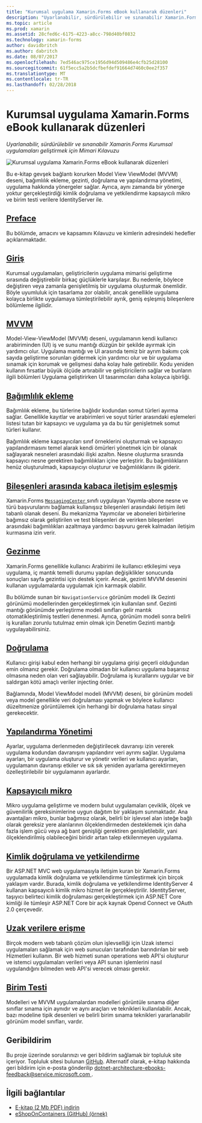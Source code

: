 ```yaml
---
title: "Kurumsal uygulama Xamarin.Forms eBook kullanarak düzenleri"
description: "Uyarlanabilir, sürdürülebilir ve sınanabilir Xamarin.Forms Kurumsal uygulamaları geliştirmek için Mimari Kılavuzu"
ms.topic: article
ms.prod: xamarin
ms.assetid: 28cfed6c-6175-4223-a8cc-798d40bf0832
ms.technology: xamarin-forms
author: davidbritch
ms.author: dabritch
ms.date: 08/07/2017
ms.openlocfilehash: 7ed546ac975ce1956d94d509486e4cfb25d28100
ms.sourcegitcommit: 61f5ecc5a2b5dcfbefdef91664d7460c0ee2f357
ms.translationtype: MT
ms.contentlocale: tr-TR
ms.lasthandoff: 02/28/2018
---
```

# <a name="enterprise-application-patterns-using-xamarinforms-ebook"></a>Kurumsal uygulama Xamarin.Forms eBook kullanarak düzenleri

_Uyarlanabilir, sürdürülebilir ve sınanabilir Xamarin.Forms Kurumsal uygulamaları geliştirmek için Mimari Kılavuzu_

![](images/cover-sml.png "Kurumsal uygulama Xamarin.Forms eBook kullanarak düzenleri")

Bu e-kitap gevşek bağlantı korurken Model View ViewModel (MVVM) deseni, bağımlılık ekleme, gezinti, doğrulama ve yapılandırma yönetimi, uygulama hakkında yönergeler sağlar. Ayrıca, aynı zamanda bir yönerge yoktur gerçekleştirdiği kimlik doğrulama ve yetkilendirme kapsayıcılı mikro ve birim testi verilere IdentityServer ile.

## <a name="prefaceprefacemd"></a>[Preface](preface.md)

Bu bölümde, amacını ve kapsamını Kılavuzu ve kimlerin adresindeki hedefler açıklanmaktadır.

## <a name="introductionintroductionmd"></a>[Giriş](introduction.md)

Kurumsal uygulamaları, geliştiricilerin uygulama mimarisi geliştirme sırasında değiştirebilir birkaç güçlüklerle karşılaşır. Bu nedenle, böylece değiştiren veya zamanla genişletilmiş bir uygulama oluşturmak önemlidir. Böyle uyumluluk için tasarlama zor olabilir, ancak genellikle uygulama kolayca birlikte uygulamaya tümleştirilebilir ayrık, geniş eşleşmiş bileşenlere bölümleme ilgilidir.

## <a name="mvvmmvvmmd"></a>[MVVM](mvvm.md)

Model-View-ViewModel (MVVM) deseni, uygulamanın kendi kullanıcı arabiriminden (UI) iş ve sunu mantığı düzgün bir şekilde ayırmak için yardımcı olur. Uygulama mantığı ve UI arasında temiz bir ayrım bakımı çok sayıda geliştirme sorunları gidermek için yardımcı olur ve bir uygulama sınamak için korumak ve gelişmesi daha kolay hale getirebilir. Kodu yeniden kullanın fırsatlar büyük ölçüde artırabilir ve geliştiricilerin sağlar ve bunların ilgili bölümleri Uygulama geliştirirken UI tasarımcıları daha kolayca işbirliği.

## <a name="dependency-injectiondependency-injectionmd"></a>[Bağımlılık ekleme](dependency-injection.md)

Bağımlılık ekleme, bu türlerine bağlıdır kodundan somut türleri ayırma sağlar. Genellikle kayıtlar ve arabirimleri ve soyut türler arasındaki eşlemeleri listesi tutan bir kapsayıcı ve uygulama ya da bu tür genişletmek somut türleri kullanır.

Bağımlılık ekleme kapsayıcıları sınıf örneklerini oluşturmak ve kapsayıcı yapılandırmasını temel alarak kendi ömürleri yönetmek için bir olanak sağlayarak nesneleri arasındaki ilişki azaltın. Nesne oluşturma sırasında kapsayıcı nesne gerektiren bağımlılıkları içine yerleştirir. Bu bağımlılıkların henüz oluşturulmadı, kapsayıcıyı oluşturur ve bağımlılıklarını ilk giderir.

## <a name="communicating-between-loosely-coupled-componentscommunicating-between-loosely-coupled-componentsmd"></a>[Bileşenleri arasında kabaca iletişim eşleşmiş](communicating-between-loosely-coupled-components.md)

Xamarin.Forms [ `MessagingCenter` ](https://developer.xamarin.com/api/type/Xamarin.Forms.MessagingCenter/) sınıfı uygulayan Yayımla-abone nesne ve türü başvurularını bağlamak kullanışsız bileşenleri arasındaki iletişim ileti tabanlı olanak deseni. Bu mekanizma Yayımcılar ve aboneleri birbirlerine bağımsız olarak geliştirilen ve test bileşenleri de verirken bileşenleri arasındaki bağımlılıkları azaltmaya yardımcı başvuru gerek kalmadan iletişim kurmasına izin verir.

## <a name="navigationnavigationmd"></a>[Gezinme](navigation.md)

Xamarin.Forms genellikle kullanıcı Arabirimi ile kullanıcı etkileşimi veya uygulama, iç mantık temelli durumu yapılan değişiklikler sonucunda sonuçları sayfa gezintisi için destek içerir. Ancak, gezinti MVVM desenini kullanan uygulamalarda uygulamak için karmaşık olabilir.

Bu bölümde sunan bir `NavigationService` görünüm modeli ilk Gezinti görünümü modellerinden gerçekleştirmek için kullanılan sınıf. Gezinti mantığı görünümde yerleştirme modeli sınıfları gelir mantık otomatikleştirilmiş testleri denenmesi. Ayrıca, görünüm modeli sonra belirli iş kuralları zorunlu tutulmaz emin olmak için Denetim Gezinti mantığı uygulayabilirsiniz.

## <a name="validationvalidationmd"></a>[Doğrulama](validation.md)

Kullanıcı girişi kabul eden herhangi bir uygulama girişi geçerli olduğundan emin olmanız gerekir. Doğrulama olmadan bir kullanıcı uygulama başarısız olmasına neden olan veri sağlayabilir. Doğrulama iş kurallarını uygular ve bir saldırgan kötü amaçlı veriler injecting önler.

Bağlamında, Model ViewModel modeli (MVVM) deseni, bir görünüm modeli veya model genellikle veri doğrulaması yapmak ve böylece kullanıcı düzeltmenize görüntülemek için herhangi bir doğrulama hatası sinyal gerekecektir.

## <a name="configuration-managementconfiguration-managementmd"></a>[Yapılandırma Yönetimi](configuration-management.md)

Ayarlar, uygulama derlenmeden değiştirilecek davranışı izin vererek uygulama kodundan davranışını yapılandırır veri ayrımı sağlar. Uygulama ayarları, bir uygulama oluşturur ve yönetir verileri ve kullanıcı ayarları, uygulamanın davranışı etkiler ve sık sık yeniden ayarlama gerektirmeyen özelleştirilebilir bir uygulamanın ayarlardır.

## <a name="containerized-microservicescontainerized-microservicesmd"></a>[Kapsayıcılı mikro](containerized-microservices.md)

Mikro uygulama geliştirme ve modern bulut uygulamaları çeviklik, ölçek ve güvenilirlik gereksinimlerine uygun dağıtım bir yaklaşım sunmaktadır. Ana avantajları mikro, bunlar bağımsız olarak, belirli bir işlevsel alan isteğe bağlı olarak gereksiz yere alanlarının ölçeklendirmeden desteklemek için daha fazla işlem gücü veya ağ bant genişliği gerektiren genişletilebilir, yani ölçeklendirilmiş olabileceğini biridir artan talep etkilenmeyen uygulama.

## <a name="authentication-and-authorizationauthentication-and-authorizationmd"></a>[Kimlik doğrulama ve yetkilendirme](authentication-and-authorization.md)

Bir ASP.NET MVC web uygulamasıyla iletişim kuran bir Xamarin.Forms uygulamada kimlik doğrulama ve yetkilendirme tümleştirmek için birçok yaklaşım vardır. Burada, kimlik doğrulama ve yetkilendirme IdentityServer 4 kullanan kapsayıcılı kimlik mikro hizmet ile gerçekleştirilir. IdentityServer, taşıyıcı belirteci kimlik doğrulaması gerçekleştirmek için ASP.NET Core kimliği ile tümleşir ASP.NET Core bir açık kaynak Openıd Connect ve OAuth 2.0 çerçevedir.

## <a name="accessing-remote-dataaccessing-remote-datamd"></a>[Uzak verilere erişme](accessing-remote-data.md)

Birçok modern web tabanlı çözüm olun işlevselliği için Uzak istemci uygulamaları sağlamak için web sunucuları tarafından barındırılan bir web Hizmetleri kullanın. Bir web hizmeti sunan operations web API'si oluşturur ve istemci uygulamaları verileri veya API sunan işlemlerini nasıl uygulandığını bilmeden web API'si verecek olması gerekir.

## <a name="unit-testingunit-testingmd"></a>[Birim Testi](unit-testing.md)

Modelleri ve MVVM uygulamalardan modelleri görüntüle sınama diğer sınıflar sınama için aynıdır ve aynı araçları ve teknikleri kullanılabilir. Ancak, bazı modeline tipik desenleri ve belirli birim sınama teknikleri yararlanabilir görünüm model sınıfları, vardır.

## <a name="feedback"></a>Geribildirim

Bu proje üzerinde sorularınızı ve geri bildirim sağlamak bir topluluk site içeriyor. Topluluk sitesi bulunan [GitHub](https://github.com/dotnet-architecture/eShopOnContainers). Alternatif olarak, e-kitap hakkında geri bildirim için e-posta gönderilip [ dotnet-architecture-ebooks-feedback@service.microsoft.com ](mailto:dotnet-architecture-ebooks-feedback@service.microsoft.com).


## <a name="related-links"></a>İlgili bağlantılar

- [E-kitap (2 Mb PDF) indirin](https://aka.ms/xamarinpatternsebook)
- [eShopOnContainers (GitHub) (örnek)](https://github.com/dotnet-architecture/eShopOnContainers)
